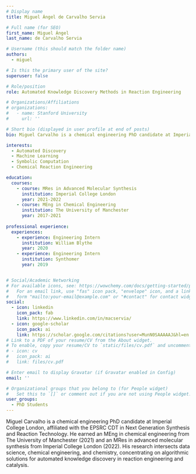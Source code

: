 ```yaml
---
# Display name
title: Miguel Ángel de Carvalho Servia

# Full name (for SEO)
first_name: Miguel Ángel
last_name: de Carvalho Servia

# Username (this should match the folder name)
authors:
  - miguel

# Is this the primary user of the site?
superuser: false

# Role/position
role: Automated Knowledge Discovery Methods in Reaction Engineering

# Organizations/Affiliations
# organizations:
#   - name: Stanford University
#     url: ''

# Short bio (displayed in user profile at end of posts)
bio: Miguel Carvalho is a chemical engineering PhD candidate at Imperial College London, affiliated with the EPSRC CDT in Next Generation Synthesis and Reaction Technology. He earned an MEng in chemical engineering from The University of Manchester (2021) and an MRes in advanced molecular synthesis from Imperial College London (2022). His research intersects data science, chemical engineering, and chemistry, concentrating on algorithmic solutions for automated knowledge discovery in reaction engineering and catalysis.

interests:
  - Automated Discovery
  - Machine Learning
  - Symbolic Computation
  - Chemical Reaction Engineering

education:
  courses:
    - course: MRes in Advanced Molecular Synthesis
      institution: Imperial College London
      year: 2021-2022
    - course: MEng in Chemical Engineering
      institution: The University of Manchester 
      year: 2017-2021
   
professional experience:
  experiences:
    - experience: Engineering Intern
      institution: William Blythe
      year: 2020
    - experience: Engineering Intern
      institution: Synthomer
      year: 2019


# Social/Academic Networking
# For available icons, see: https://wowchemy.com/docs/getting-started/page-builder/#icons
#   For an email link, use "fas" icon pack, "envelope" icon, and a link in the
#   form "mailto:your-email@example.com" or "#contact" for contact widget.
social:
  - icon: linkedin
    icon_pack: fab
    link: https://www.linkedin.com/in/macservia/
  - icon: google-scholar
    icon_pack: ai
    link: https://scholar.google.com/citations?user=MunN0SAAAAAJ&hl=en
# Link to a PDF of your resume/CV from the About widget.
# To enable, copy your resume/CV to `static/files/cv.pdf` and uncomment the lines below.
# - icon: cv
#   icon_pack: ai
#   link: files/cv.pdf

# Enter email to display Gravatar (if Gravatar enabled in Config)
email: ''

# Organizational groups that you belong to (for People widget)
#   Set this to `[]` or comment out if you are not using People widget.
user_groups:
  - PhD Students
---
```


Miguel Carvalho is a chemical engineering PhD candidate at Imperial College London, affiliated with the EPSRC CDT in Next Generation Synthesis and Reaction Technology. He earned an MEng in chemical engineering from The University of Manchester (2021) and an MRes in advanced molecular synthesis from Imperial College London (2022). His research intersects data science, chemical engineering, and chemistry, concentrating on algorithmic solutions for automated knowledge discovery in reaction engineering and catalysis.
